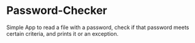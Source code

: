 # Password-Checker
Simple App to read a file with a password, check if that password meets certain criteria, and prints it or an exception.
